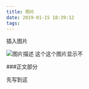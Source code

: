 ```yaml
---
title: 照片
date: 2019-01-15 18:39:12
tags:
---
```



插入图片 


![图片描述](1.jpg)
这个这个图片显示不

<!--more-->

###正文部分

先写到这
